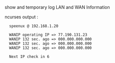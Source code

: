 show and temporary log LAN and WAN Information




ncurses output :

      speenux @ 192.168.1.20 

      WANIP operating IP => 77.190.131.23 
      WANIP 132 sec. ago => 000.000.000.000
      WANIP 132 sec. ago => 000.000.000.000
      WANIP 132 sec. ago => 000.000.000.000

      Next IP check in 6




